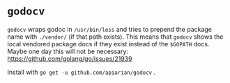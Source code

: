 # `godocv`

`godocv` wraps godoc in `/usr/bin/less` and tries to prepend the package name
with `./vendor/` (if that path exists). This means that `godocv` shows the local
vendored package docs if they exist instead of the `$GOPATH` docs. Maybe one day
this will not be necessary: https://github.com/golang/go/issues/21939

Install with `go get -u github.com/apiarian/godocv` .
